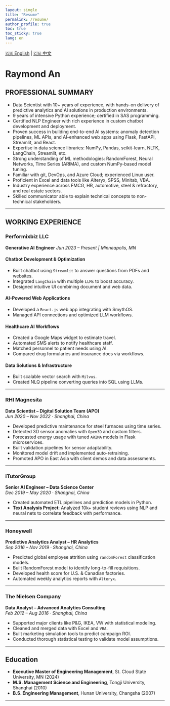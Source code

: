 ```yaml
---
layout: single
title: "Resume"
permalink: /resume/
author_profile: true
toc: true
toc_sticky: true
lang: en
---
```


[🇬🇧 English](/resume/) | [🇨🇳 中文](/resume-zh/)


# Raymond An

## PROFESSIONAL SUMMARY
- Data Scientist with 10+ years of experience, with hands-on delivery of predictive analytics and AI solutions in production environments.
- 9 years of intensive Python experience; certified in SAS programming.
- Certified NLP Engineer with rich experience in custom chatbot development and deployment.
- Proven success in building end-to-end AI systems: anomaly detection pipelines, ML APIs, and AI-enhanced web apps using Flask, FastAPI, Streamlit, and React.
- Expertise in data science libraries: NumPy, Pandas, scikit-learn, NLTK, LangChain, Streamlit, etc.
- Strong understanding of ML methodologies: RandomForest, Neural Networks, Time Series (ARIMA), and custom NumPy-based model tuning.
- Familiar with git, DevOps, and Azure Cloud; experienced Linux user.
- Proficient in Excel and data tools like Alteryx, SPSS, Minitab, VBA.
- Industry experience across FMCG, HR, automotive, steel & refractory, and real estate sectors.
- Skilled communicator able to explain technical concepts to non-technical stakeholders.

---

## WORKING EXPERIENCE

### **Performixbiz LLC**

**Generative AI Engineer**
*Jun 2023 – Present | Minneapolis, MN*

#### Chatbot Development & Optimization
- Built chatbot using `Streamlit` to answer questions from PDFs and websites.
- Integrated `LangChain` with multiple `LLMs` to boost accuracy.
- Designed intuitive UI combining document and web data.

#### AI-Powered Web Applications
- Developed a `React.js` web app integrating with SmythOS.
- Managed API connections and optimized LLM workflows.

#### Healthcare AI Workflows
- Created a Google Maps widget to estimate travel.
- Automated SMS alerts to notify healthcare staff.
- Matched personnel to patient needs using AI.
- Compared drug formularies and insurance docs via workflows.

#### Data Solutions & Infrastructure
- Built scalable vector search with `Milvus`.
- Created NLQ pipeline converting queries into SQL using LLMs.

---

### **RHI Magnesita**  
**Data Scientist – Digital Solution Team (APO)**  
*Jun 2020 – Nov 2022 · Shanghai, China*

- Developed predictive maintenance for steel furnaces using time series.
- Detected 3D sensor anomalies with `Open3D` and custom filters.
- Forecasted energy usage with tuned `ARIMA` models in Flask microservices.
- Built validation pipelines for sensor adaptability.
- Monitored model drift and implemented auto-retraining.
- Promoted APO in East Asia with client demos and data assessments.

---

### **iTutorGroup**  
**Senior AI Engineer – Data Science Center**  
*Dec 2019 – May 2020 · Shanghai, China*

- Created automated ETL pipelines and prediction models in Python.
- **Text Analysis Project**: Analyzed 10k+ student reviews using NLP and neural nets to correlate feedback with performance.

---

### **Honeywell**  
**Predictive Analytics Analyst – HR Analytics**  
*Sep 2016 – Nov 2019 · Shanghai, China*

- Predicted global employee attrition using `randomForest` classification models.
- Built RandomForest model to identify long-to-fill requisitions.
- Developed health score for U.S. & Canadian factories.
- Automated weekly analytics reports with `Alteryx`.

---

### **The Nielsen Company**  
**Data Analyst – Advanced Analytics Consulting**  
*Feb 2012 – Aug 2016 · Shanghai, China*

- Supported major clients like P&G, IKEA, VW with statistical modeling.
- Cleaned and merged data with Excel and `VBA`.
- Built marketing simulation tools to predict campaign ROI.
- Conducted thorough statistical testing to validate model assumptions.

---

## Education

- **Executive Master of Engineering Management**, St. Cloud State University, MN (2024)
- **M.S. Management Science and Engineering**, Tongji University, Shanghai (2010)
- **B.S. Engineering Management**, Hunan University, Changsha (2007)

---
